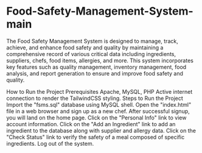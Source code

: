 # Food-Safety-Management-System-main

The Food Safety Management System is designed to manage, track, achieve, and enhance food safety and quality by maintaining a comprehensive record of various critical data including ingredients, suppliers, chefs, food items, allergies, and more. This system incorporates key features such as quality management, inventory management, food analysis, and report generation to ensure and improve food safety and quality.

How to Run the Project
Prerequisites
Apache, MySQL, PHP
Active internet connection to render the TailwindCSS styling.
Steps to Run the Project
Import the "fsms.sql" database using MySQL shell.
Open the "index.html" file in a web browser and sign up as a new chef.
After successful signup, you will land on the home page.
Click on the "Personal Info" link to view account information.
Click on the "Add an Ingredient" link to add an ingredient to the database along with supplier and allergy data.
Click on the "Check Status" link to verify the safety of a meal composed of specific ingredients.
Log out of the system.
